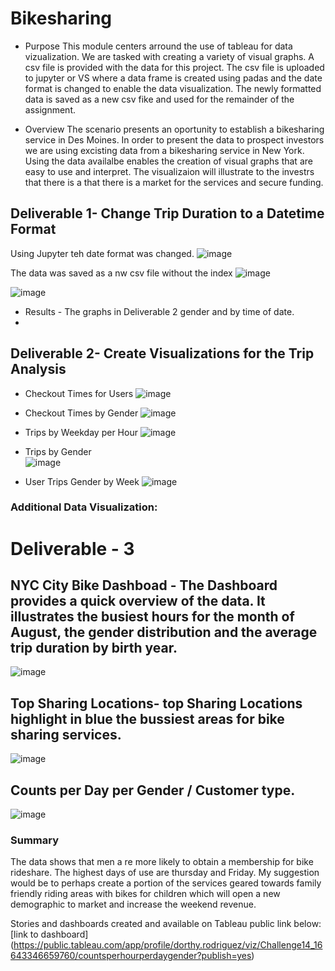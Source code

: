 # Bikesharing

- Purpose
This module centers arround the use of tableau for data vizualization. We are tasked with creating a variety of visual graphs. A csv file is provided with the data for this project. The csv file is uploaded to jupyter or VS where a data frame is created using padas and the date format is changed to enable the data visualization. The newly formatted data is saved as a new csv fike and used for the remainder of the assignment. 

- Overview
The scenario presents an oportunity to establish a bikesharing service in Des Moines. In order to present the  data to prospect investors we are using excisting data from a bikesharing service in New York. Using the data availalbe enables the creation of visual graphs that are easy to use and interpret. The visualizaion will illustrate to the investrs that there is a that there is a market for the services and secure funding.

## Deliverable 1- Change Trip Duration to a Datetime Format

Using Jupyter teh date format was changed.
![image](https://user-images.githubusercontent.com/104601282/192702537-8903a11b-563a-4e82-bd55-699d5eb3c653.png)

The data was saved as a nw csv file without the index
![image](https://user-images.githubusercontent.com/104601282/192703282-dd3c0538-03f7-47a7-84b4-b61f613aa6aa.png)

![image](https://user-images.githubusercontent.com/104601282/192702794-17a26134-e792-494c-84e1-07b7dc26862e.png)


- Results -  The graphs in Deliverable 2  gender and by time of date.
- 
## Deliverable 2- Create Visualizations for the Trip Analysis

- Checkout Times for Users 
![image](https://user-images.githubusercontent.com/104601282/192703812-759168a7-5f63-4bc7-8b8f-2827df1af086.png)

- Checkout Times by Gender 
![image](https://user-images.githubusercontent.com/104601282/192704101-fe590201-5d87-47cd-b6a2-90242cdc2164.png)

 - Trips by Weekday per Hour 
 ![image](https://user-images.githubusercontent.com/104601282/192704319-ef19becb-a0bc-4fed-9b90-e70f64e83e3b.png)

- Trips by Gender   
 ![image](https://user-images.githubusercontent.com/104601282/192704834-ecac5db9-3fd5-4111-8414-fc1fad177e9d.png)

- User Trips Gender by Week
![image](https://user-images.githubusercontent.com/104601282/192704985-f386d6a8-a643-46ea-9bb3-0c724453cfe0.png)


### Additional Data Visualization: 

# Deliverable - 3 

## NYC City Bike Dashboad - The Dashboard provides a quick overview of the data. It illustrates the busiest hours for the month of August, the gender distribution and the average trip duration by birth year. 

![image](https://user-images.githubusercontent.com/104601282/192720995-004b5078-f08c-4c76-857a-4b636e0f7d08.png)

## Top Sharing Locations- top Sharing Locations highlight in blue the bussiest areas for bike sharing services.

![image](https://user-images.githubusercontent.com/104601282/192717701-fa028775-ffe9-481d-b5f4-0c842c2b7cc8.png)

## Counts per Day per Gender / Customer type. 

![image](https://user-images.githubusercontent.com/104601282/192719290-9325808c-bc82-4214-9221-a0bb601f807f.png)




### Summary 

The data shows that men a re more likely to obtain a membership for bike rideshare. The highest days of use are thursday and Friday. My suggestion would be to perhaps create a portion of the services geared towards family friendly riding areas with bikes for children which will open a new demographic to market and increase the weekend revenue. 

Stories and dashboards created and available on Tableau public link below:
[link to dashboard] (https://public.tableau.com/app/profile/dorthy.rodriguez/viz/Challenge14_16643346659760/countsperhourperdaygender?publish=yes) 















